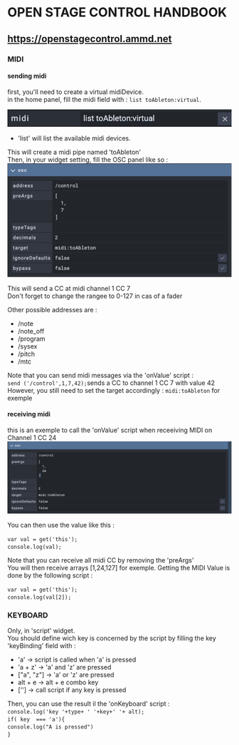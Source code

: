 # OPEN STAGE CONTROL HANDBOOK
## https://openstagecontrol.ammd.net



### MIDI 

#### sending midi 
first, you'll need to create a virtual midiDevice.  
in the home panel, fill the midi field with : `list toAbleton:virtual`.

![midi config](img/midiConfig.png)

- 'list' will list the available midi devices.

This will create a midi pipe named 'toAbleton'  
Then, in your widget setting, fill the OSC panel like so :  
![midi widget](img/midiWidget.png)

This will send a CC at midi channel 1 CC 7  
Don't forget to change the rangee to 0-127 in cas of a fader

Other possible addresses are : 
- /note
- /note_off
- /program
- /sysex
- /pitch 
- /mtc 

Note that you can send midi messages via the 'onValue' script :  
`send ('/control',1,7,42);`sends a CC to channel 1 CC 7 with value 42  
However, you still need to set the target accordingly : `midi:toAbleton` for exemple  

#### receiving midi 

this is an exemple to call the 'onValue' script when receeiving MIDI on Channel 1 CC 24  
![midi widget](img/midiReceive.png)

You can then use the value like this : 

`var val = get('this'); `  
`console.log(val);`  

Note that you can receive all midi CC by removing the 'preArgs'  
You will then receive arrays [1,24,127] for exemple. 
Getting the MIDI Value is done by the following script :  

`var val = get('this');`  
`console.log(val[2]);`

### KEYBOARD 

Only, in 'script' widget.  
You should define wich key is concerned by the script by filling the key 'keyBinding' field with :  
- 'a' -> script is called when 'a' is pressed 
- 'a + z' -> 'a' and 'z' are pressed 
- ["a", "z"] -> 'a' or 'z' are pressed 
- alt + e -> alt + e combo key
- [''] -> call script if any key is pressed

Then, you can use the result il the 'onKeyboard' script :  
`console.log('key '+type+ ' '+key+' '+ alt);`  
`if( key  === 'a'){`  
    `console.log("A is pressed")`  
`}`  